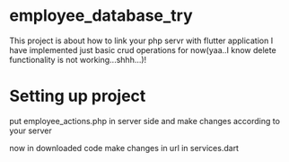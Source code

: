 # employee_database_try

This project is about how to link your php servr with flutter application
I have implemented just basic crud operations for now(yaa..I know delete functionality is not working...shhh...)!

# Setting up project

put employee_actions.php in server side and make changes according to your server

now in downloaded code make changes in url in services.dart
